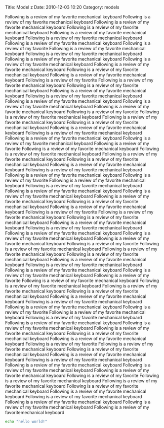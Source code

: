 Title: Model z
Date: 2010-12-03 10:20
Category: models

Following is a review of my favorite mechanical keyboard
Following is a review of my favorite mechanical keyboard
Following is a review of my favorite mechanical keyboard
Following is a review of my favorite mechanical keyboard
Following is a review of my favorite mechanical keyboard
Following is a review of my favorite mechanical keyboard
Following is a review of my favorite mechanical keyboard
Following is a review of my favorite
Following is a review of my favorite mechanical keyboard
Following is a review of my favorite mechanical keyboard
Following is a review of my favorite mechanical keyboard
Following is a review of my favorite mechanical keyboard
Following is a review of my favorite mechanical keyboard
Following is a review of my favorite mechanical keyboard
Following is a review of my favorite mechanical keyboard
Following is a review of my favorite
Following is a review of my favorite mechanical keyboard
Following is a review of my favorite mechanical keyboard
Following is a review of my favorite mechanical keyboard
Following is a review of my favorite mechanical keyboard
Following is a review of my favorite mechanical keyboard
Following is a review of my favorite mechanical keyboard
Following is a review of my favorite mechanical keyboard
Following is a review of my favorite
Following is a review of my favorite mechanical keyboard
Following is a review of my favorite mechanical keyboard
Following is a review of my favorite mechanical keyboard
Following is a review of my favorite mechanical keyboard
Following is a review of my favorite mechanical keyboard
Following is a review of my favorite mechanical keyboard
Following is a review of my favorite mechanical keyboard
Following is a review of my favorite
Following is a review of my favorite mechanical keyboard
Following is a review of my favorite mechanical keyboard
Following is a review of my favorite mechanical keyboard
Following is a review of my favorite mechanical keyboard
Following is a review of my favorite mechanical keyboard
Following is a review of my favorite mechanical keyboard
Following is a review of my favorite mechanical keyboard
Following is a review of my favorite
Following is a review of my favorite mechanical keyboard
Following is a review of my favorite mechanical keyboard
Following is a review of my favorite mechanical keyboard
Following is a review of my favorite mechanical keyboard
Following is a review of my favorite mechanical keyboard
Following is a review of my favorite mechanical keyboard
Following is a review of my favorite mechanical keyboard
Following is a review of my favorite
Following is a review of my favorite mechanical keyboard
Following is a review of my favorite mechanical keyboard
Following is a review of my favorite mechanical keyboard
Following is a review of my favorite mechanical keyboard
Following is a review of my favorite mechanical keyboard
Following is a review of my favorite mechanical keyboard
Following is a review of my favorite mechanical keyboard
Following is a review of my favorite
Following is a review of my favorite mechanical keyboard
Following is a review of my favorite mechanical keyboard
Following is a review of my favorite mechanical keyboard
Following is a review of my favorite mechanical keyboard
Following is a review of my favorite mechanical keyboard
Following is a review of my favorite mechanical keyboard
Following is a review of my favorite mechanical keyboard
Following is a review of my favorite
Following is a review of my favorite mechanical keyboard
Following is a review of my favorite mechanical keyboard
Following is a review of my favorite mechanical keyboard
Following is a review of my favorite mechanical keyboard
Following is a review of my favorite mechanical keyboard
Following is a review of my favorite mechanical keyboard
Following is a review of my favorite mechanical keyboard
Following is a review of my favorite
Following is a review of my favorite mechanical keyboard
Following is a review of my favorite mechanical keyboard
Following is a review of my favorite mechanical keyboard
Following is a review of my favorite mechanical keyboard
Following is a review of my favorite mechanical keyboard
Following is a review of my favorite mechanical keyboard
Following is a review of my favorite mechanical keyboard
Following is a review of my favorite
Following is a review of my favorite mechanical keyboard
Following is a review of my favorite mechanical keyboard
Following is a review of my favorite mechanical keyboard
Following is a review of my favorite mechanical keyboard
Following is a review of my favorite mechanical keyboard
Following is a review of my favorite mechanical keyboard
Following is a review of my favorite mechanical keyboard
Following is a review of my favorite
Following is a review of my favorite mechanical keyboard
Following is a review of my favorite mechanical keyboard
Following is a review of my favorite mechanical keyboard
Following is a review of my favorite mechanical keyboard
Following is a review of my favorite mechanical keyboard
Following is a review of my favorite mechanical keyboard
Following is a review of my favorite mechanical keyboard
Following is a review of my favoritemechanical keyboard


```bash
echo "hello world!"
```